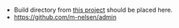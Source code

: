  - Build directory from [this project](https://github.com/m-nelsen/admin) should be placed here.
 - https://github.com/m-nelsen/admin
